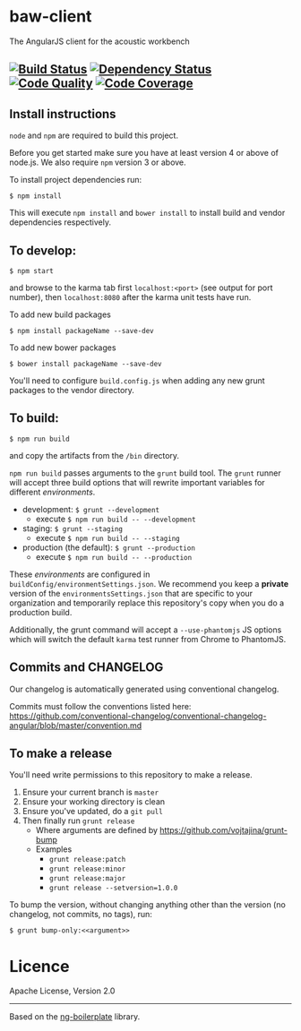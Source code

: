 baw-client
============

The AngularJS client for the acoustic workbench

[![Build Status](https://travis-ci.org/QutBioacoustics/baw-client.png)](https://travis-ci.org/QutBioacoustics/baw-client) [![Dependency Status](https://gemnasium.com/QutBioacoustics/baw-client.png)](https://gemnasium.com/QutBioacoustics/baw-client) [![Code Quality](https://d3s6mut3hikguw.cloudfront.net/github/QutBioacoustics/baw-client.png)](https://codeclimate.com/github/QutBioacoustics/baw-client) [![Code Coverage](http://img.shields.io/codeclimate/coverage/github/QutBioacoustics/baw-client.svg)](https://codeclimate.com/github/QutBioacoustics/baw-client)
---
## Install instructions

`node` and `npm` are required to build this project.

Before you get started make sure you have at least version 4 or above of node.js. We also require `npm` version 3 or above.

To install project dependencies run:

    $ npm install
    
This will execute `npm install` and `bower install` to install build and vendor dependencies respectively.

## To develop:

	$ npm start

and browse to the karma tab first `localhost:<port>` (see output for port number), then `localhost:8080` after the karma unit tests have run.

To add new build packages

    $ npm install packageName --save-dev

To add new bower packages

	$ bower install packageName --save-dev

You'll need to configure `build.config.js` when adding any new grunt packages to the vendor directory.

## To build:

	$ npm run build

and copy the artifacts from the `/bin` directory.

`npm run build` passes arguments to the `grunt` build tool.
The `grunt` runner will accept three build options that will rewrite important variables for different _environments_.

 - development: `$ grunt --development`
    - execute `$ npm run build -- --development`
 - staging: `$ grunt --staging`
     - execute `$ npm run build -- --staging`
 - production (the default): `$ grunt --production`
     - execute `$ npm run build -- --production`

These _environments_ are configured in `buildConfig/environmentSettings.json`. We recommend you keep a **private**
version of the `environmentsSettings.json` that are specific to your organization and temporarily replace this
repository's copy when you do a production build.

Additionally, the grunt command will accept a `--use-phantomjs` JS options which will switch the default `karma` test runner
from Chrome to PhantomJS.

## Commits and CHANGELOG

Our changelog is automatically generated using conventional changelog.

Commits must follow the conventions listed here: https://github.com/conventional-changelog/conventional-changelog-angular/blob/master/convention.md

## To make a release

You'll need write permissions to this repository to make a release.

1. Ensure your current branch is `master`
1. Ensure your working directory is clean
1. Ensure you've updated, do a `git pull`
1. Then finally run `grunt release`
    - Where arguments are defined by https://github.com/vojtajina/grunt-bump
    - Examples
        - `grunt release:patch`
        - `grunt release:minor`
        - `grunt release:major`
        - `grunt release --setversion=1.0.0`

To bump the version, without changing anything other than the version (no changelog, not commits, no tags), run:

    $ grunt bump-only:<<argument>>

# Licence
Apache License, Version 2.0

---

Based on the [ng-boilerplate](https://github.com/ngbp/ng-boilerplate) library.
